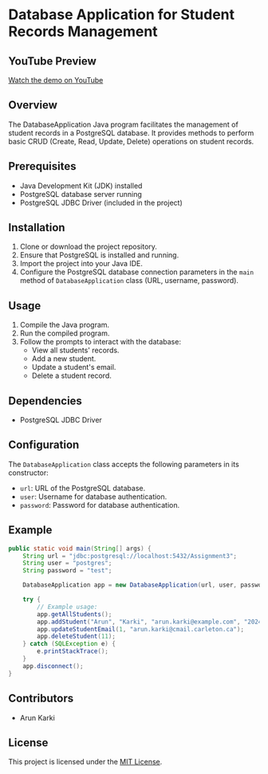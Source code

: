 # Database Application for Student Records Management


## YouTube Preview
[Watch the demo on YouTube](https://youtu.be/uPlaMhpub_o)

## Overview
The DatabaseApplication Java program facilitates the management of student records in a PostgreSQL database. It provides methods to perform basic CRUD (Create, Read, Update, Delete) operations on student records.

## Prerequisites
- Java Development Kit (JDK) installed
- PostgreSQL database server running
- PostgreSQL JDBC Driver (included in the project)

## Installation
1. Clone or download the project repository.
2. Ensure that PostgreSQL is installed and running.
3. Import the project into your Java IDE.
4. Configure the PostgreSQL database connection parameters in the `main` method of `DatabaseApplication` class (URL, username, password).

## Usage
1. Compile the Java program.
2. Run the compiled program.
3. Follow the prompts to interact with the database:
   - View all students' records.
   - Add a new student.
   - Update a student's email.
   - Delete a student record.

## Dependencies
- PostgreSQL JDBC Driver

## Configuration
The `DatabaseApplication` class accepts the following parameters in its constructor:
- `url`: URL of the PostgreSQL database.
- `user`: Username for database authentication.
- `password`: Password for database authentication.

## Example
```java
public static void main(String[] args) {
    String url = "jdbc:postgresql://localhost:5432/Assignment3";
    String user = "postgres";
    String password = "test"; 

    DatabaseApplication app = new DatabaseApplication(url, user, password);

    try {
        // Example usage:
        app.getAllStudents();
        app.addStudent("Arun", "Karki", "arun.karki@example.com", "2024-03-18");
        app.updateStudentEmail(1, "arun.karki@cmail.carleton.ca");
        app.deleteStudent(11);
    } catch (SQLException e) {
        e.printStackTrace();
    }
    app.disconnect();
}
```

## Contributors
- Arun Karki

## License
This project is licensed under the [MIT License](LICENSE).

